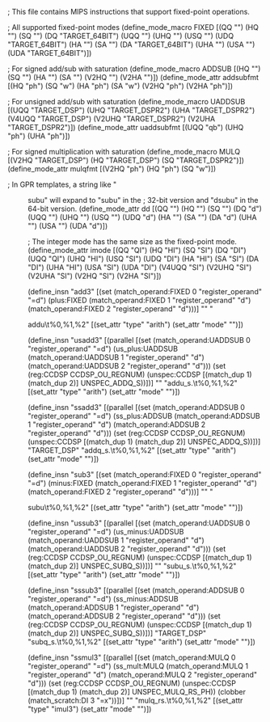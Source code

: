 ; This file contains MIPS instructions that support fixed-point operations.

; All supported fixed-point modes
(define_mode_macro FIXED [(QQ "") (HQ "") (SQ "") (DQ "TARGET_64BIT")
			  (UQQ "") (UHQ "") (USQ "") (UDQ "TARGET_64BIT")
			  (HA "") (SA "") (DA "TARGET_64BIT")
			  (UHA "") (USA "") (UDA "TARGET_64BIT")])

; For signed add/sub with saturation
(define_mode_macro ADDSUB [(HQ "") (SQ "") (HA "") (SA "") (V2HQ "") (V2HA "")])
(define_mode_attr addsubfmt [(HQ "ph") (SQ "w") (HA "ph") (SA "w")
			     (V2HQ "ph") (V2HA "ph")])

; For unsigned add/sub with saturation
(define_mode_macro UADDSUB [(UQQ "TARGET_DSP") (UHQ "TARGET_DSPR2")
			    (UHA "TARGET_DSPR2") (V4UQQ "TARGET_DSP")
			    (V2UHQ "TARGET_DSPR2") (V2UHA "TARGET_DSPR2")])
(define_mode_attr uaddsubfmt [(UQQ "qb") (UHQ "ph") (UHA "ph")])

; For signed multiplication with saturation
(define_mode_macro MULQ [(V2HQ "TARGET_DSP") (HQ "TARGET_DSP")
			 (SQ "TARGET_DSPR2")])
(define_mode_attr mulqfmt [(V2HQ "ph") (HQ "ph") (SQ "w")])

; In GPR templates, a string like "<dd>subu" will expand to "subu" in the
; 32-bit version and "dsubu" in the 64-bit version.
(define_mode_attr dd [(QQ "") (HQ "") (SQ "") (DQ "d")
		      (UQQ "") (UHQ "") (USQ "") (UDQ "d")
		      (HA "") (SA "") (DA "d")
		      (UHA "") (USA "") (UDA "d")])

; The integer mode has the same size as the fixed-point mode.
(define_mode_attr imode [(QQ "QI") (HQ "HI") (SQ "SI") (DQ "DI")
			 (UQQ "QI") (UHQ "HI") (USQ "SI") (UDQ "DI")
			 (HA "HI") (SA "SI") (DA "DI")
			 (UHA "HI") (USA "SI") (UDA "DI")
			 (V4UQQ "SI") (V2UHQ "SI") (V2UHA "SI")
			 (V2HQ "SI") (V2HA "SI")])

(define_insn "add<mode>3"
  [(set (match_operand:FIXED 0 "register_operand" "=d")
	(plus:FIXED (match_operand:FIXED 1 "register_operand" "d")
		    (match_operand:FIXED 2 "register_operand" "d")))]
  ""
  "<dd>addu\t%0,%1,%2"
  [(set_attr "type" "arith")
   (set_attr "mode" "<imode>")])

(define_insn "usadd<mode>3"
  [(parallel
    [(set (match_operand:UADDSUB 0 "register_operand" "=d")
	  (us_plus:UADDSUB (match_operand:UADDSUB 1 "register_operand" "d")
			   (match_operand:UADDSUB 2 "register_operand" "d")))
     (set (reg:CCDSP CCDSP_OU_REGNUM)
	  (unspec:CCDSP [(match_dup 1) (match_dup 2)] UNSPEC_ADDQ_S))])]
  ""
  "addu_s.<uaddsubfmt>\t%0,%1,%2"
  [(set_attr "type" "arith")
   (set_attr "mode" "<imode>")])

(define_insn "ssadd<mode>3"
  [(parallel
    [(set (match_operand:ADDSUB 0 "register_operand" "=d")
	  (ss_plus:ADDSUB (match_operand:ADDSUB 1 "register_operand" "d")
			  (match_operand:ADDSUB 2 "register_operand" "d")))
     (set (reg:CCDSP CCDSP_OU_REGNUM)
	  (unspec:CCDSP [(match_dup 1) (match_dup 2)] UNSPEC_ADDQ_S))])]
  "TARGET_DSP"
  "addq_s.<addsubfmt>\t%0,%1,%2"
  [(set_attr "type" "arith")
   (set_attr "mode" "<imode>")])

(define_insn "sub<mode>3"
  [(set (match_operand:FIXED 0 "register_operand" "=d")
        (minus:FIXED (match_operand:FIXED 1 "register_operand" "d")
		     (match_operand:FIXED 2 "register_operand" "d")))]
  ""
  "<dd>subu\t%0,%1,%2"
  [(set_attr "type" "arith")
   (set_attr "mode" "<imode>")])

(define_insn "ussub<mode>3"
  [(parallel
    [(set (match_operand:UADDSUB 0 "register_operand" "=d")
	  (us_minus:UADDSUB (match_operand:UADDSUB 1 "register_operand" "d")
			    (match_operand:UADDSUB 2 "register_operand" "d")))
     (set (reg:CCDSP CCDSP_OU_REGNUM)
	  (unspec:CCDSP [(match_dup 1) (match_dup 2)] UNSPEC_SUBQ_S))])]
  ""
  "subu_s.<uaddsubfmt>\t%0,%1,%2"
  [(set_attr "type" "arith")
   (set_attr "mode" "<imode>")])

(define_insn "sssub<mode>3"
  [(parallel
    [(set (match_operand:ADDSUB 0 "register_operand" "=d")
	  (ss_minus:ADDSUB (match_operand:ADDSUB 1 "register_operand" "d")
			   (match_operand:ADDSUB 2 "register_operand" "d")))
     (set (reg:CCDSP CCDSP_OU_REGNUM)
	  (unspec:CCDSP [(match_dup 1) (match_dup 2)] UNSPEC_SUBQ_S))])]
  "TARGET_DSP"
  "subq_s.<addsubfmt>\t%0,%1,%2"
  [(set_attr "type" "arith")
   (set_attr "mode" "<imode>")])

(define_insn "ssmul<mode>3"
  [(parallel
    [(set (match_operand:MULQ 0 "register_operand" "=d")
          (ss_mult:MULQ (match_operand:MULQ 1 "register_operand" "d")
			(match_operand:MULQ 2 "register_operand" "d")))
     (set (reg:CCDSP CCDSP_OU_REGNUM)
          (unspec:CCDSP [(match_dup 1) (match_dup 2)] UNSPEC_MULQ_RS_PH))
     (clobber (match_scratch:DI 3 "=x"))])]
  ""
  "mulq_rs.<mulqfmt>\t%0,%1,%2"
  [(set_attr "type"     "imul3")
   (set_attr "mode"     "<imode>")])

